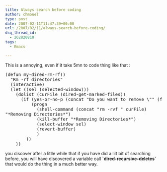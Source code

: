 ```yaml
---
title: Always search before coding
author: chmouel
type: post
date: 2007-02-11T11:47:39+00:00
url: /2007/02/11/always-search-before-coding/
dsq_thread_id:
  - 262820810
tags:
  - Emacs

---
```

This is a annoying, even if it take 5mn to code thing like that :

<pre lang="lisp">(defun my-dired-rm-rf()
  "Rm -rf directories"
  (interactive)
  (let ((sel (selected-window)))
	(dolist (curFile (dired-get-marked-files))
	  (if (yes-or-no-p (concat "Do you want to remove \"" (file-name-nondirectory curFile) "\" ? "))
		  (progn
			(shell-command (concat "rm -rvf " curFile) 
"*Removing Directories*")
			(kill-buffer "*Removing Directories*")
			(select-window sel)
			(revert-buffer)
			)
		))
	))
</pre>

you discover after a litlle while that if you have did a lilt bit of searching before, you will have discovered a variable call **\`dired-recursive-deletes\`** that would do the thing in a much better way.